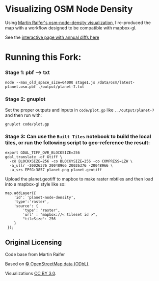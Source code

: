 Visualizing OSM Node Density
============================

Using [Martin Raifer's osm-node-density visualization](http://www.openstreetmap.org/user/tyr_asd/diary/22363), I re-produced the map with a workflow designed to be compatible with mapbox-gl.

See the [interactive page with annual diffs here](http://tyrasd.github.io/osm-node-density)

# Running this Fork:

### Stage 1: pbf --> txt

    node --max_old_space_size=64000 stage1.js /data/osm/latest-planet.osm.pbf ./output/planet-7.txt    
    
### Stage 2: gnuplot
    
Set the proper outputs and inputs in `code/plot.gp` like `../output/planet-7` and then run with:
    
    gnuplot code/plot.gp

### Stage 3: Can use the `Built Tiles` notebook to build the local tiles, or run the following script to geo-reference the result:

    export GDAL_TIFF_OVR_BLOCKSIZE=256
    gdal_translate -of Gtiff \
      -co BLOCKXSIZE=256 -co BLOCKYSIZE=256 -co COMPRESS=LZW \
      -a_ullr -20026376 20048966 20026376 -20048966 \
      -a_srs EPSG:3857 planet.png planet.geotiff

Upload the planet.geotiff to mapbox to make raster mbtiles and then load into a mapbox-gl style like so:

    map.addLayer({
        'id': 'planet-node-density',
        'type':'raster',
        'source': {
            'type': 'raster',
            'url' : "mapbox://< tileset id >",
            "tileSize": 256
        }
     });


Original Licensing
------------------

Code base from Martin Raifer

Based on [© OpenStreetMap data (ODbL)](http://www.openstreetmap.org/copyright).

Visualizations [CC BY 3.0](http://creativecommons.org/licenses/by/3.0/).

